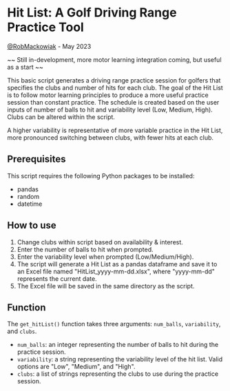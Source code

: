 # Hit List: A Golf Driving Range Practice Tool

[@RobMackowiak](https://twitter.com/RobMackowiak) - May 2023

~~ Still in-development, more motor learning integration coming, but useful as a start ~~

This basic script generates a driving range practice session for golfers that specifies the clubs and number of hits for each club. The goal of the Hit List is to follow motor learning principles to produce a more useful practice session than constant practice. The schedule is created based on the user inputs of number of balls to hit and variability level (Low, Medium, High). Clubs can be altered within the script.

A higher variability is representative of more variable practice in the Hit List, more pronounced switching between clubs, with fewer hits at each club. 

## Prerequisites
This script requires the following Python packages to be installed:
- pandas
- random
- datetime

## How to use
1. Change clubs within script based on availability & interest.
2. Enter the number of balls to hit when prompted.
3. Enter the variability level when prompted (Low/Medium/High).
4. The script will generate a Hit List as a pandas dataframe and save it to an Excel file named "HitList_yyyy-mm-dd.xlsx", where "yyyy-mm-dd" represents the current date.
5. The Excel file will be saved in the same directory as the script.

## Function
The `get_hitList()` function takes three arguments: `num_balls`, `variability`, and `clubs`. 
- `num_balls`: an integer representing the number of balls to hit during the practice session.
- `variability`: a string representing the variability level of the hit list. Valid options are "Low", "Medium", and "High".
- `clubs`: a list of strings representing the clubs to use during the practice session.
